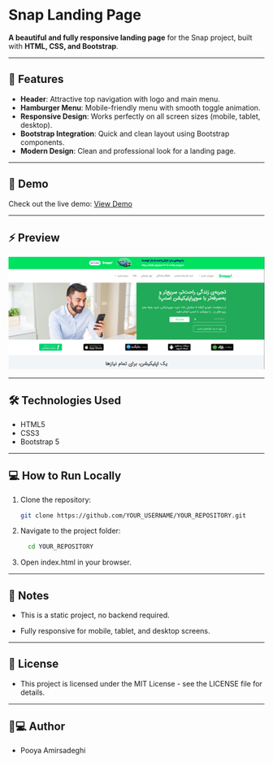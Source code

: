 # Snap Landing Page

**A beautiful and fully responsive landing page** for the Snap project, built with **HTML, CSS, and Bootstrap**.

---

## 📌 Features

- **Header**: Attractive top navigation with logo and main menu.
- **Hamburger Menu**: Mobile-friendly menu with smooth toggle animation.
- **Responsive Design**: Works perfectly on all screen sizes (mobile, tablet, desktop).
- **Bootstrap Integration**: Quick and clean layout using Bootstrap components.
- **Modern Design**: Clean and professional look for a landing page.

---

## 🚀 Demo

Check out the live demo: [View Demo](https://pooyaams.github.io/snapp-landing-page/)

---

## ⚡ Preview

![Landing Page Preview](https://github.com/pooyaams/snapp-landing-page/blob/main/Screenshot%20(45).png?raw=true)

---

## 🛠️ Technologies Used

- HTML5
- CSS3
- Bootstrap 5

---

## 💻 How to Run Locally

1. Clone the repository:
   ```bash
   git clone https://github.com/YOUR_USERNAME/YOUR_REPOSITORY.git
   ```
2. Navigate to the project folder:
    ```bash
      cd YOUR_REPOSITORY
    ```
3. Open index.html in your browser.

---

## 📝 Notes

- This is a static project, no backend required.

- Fully responsive for mobile, tablet, and desktop screens.

---

## 📄 License

- This project is licensed under the MIT License - see the LICENSE
file for details.

---

## 👨💻 Author

- Pooya Amirsadeghi
